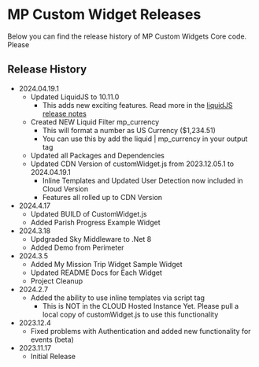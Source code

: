 # MP Custom Widget Releases

Below you can find the release history of MP Custom Widgets Core code. Please

## Release History

- 2024.04.19.1
  - Updated LiquidJS to 10.11.0
    - This adds new exciting features. Read more in the [liquidJS release notes](https://github.com/harttle/liquidjs/blob/master/CHANGELOG.md)
  - Created NEW Liquid Filter mp_currency
    - This will format a number as US Currency ($1,234.51)
    - You can use this by add the liquid | mp_currency in your output tag
  - Updated all Packages and Dependencies
  - Updated CDN Version of customWidget.js from 2023.12.05.1 to 2024.04.19.1
    - Inline Templates and Updated User Detection now included in Cloud Version
    - Features all rolled up to CDN Version
- 2024.4.17
  - Updated BUILD of CustomWidget.js
  - Added Parish Progress Example Widget
- 2024.3.18
  - Updgraded Sky Middleware to .Net 8
  - Added Demo from Perimeter
- 2024.3.5
  - Added My Mission Trip Widget Sample Widget
  - Updated README Docs for Each Widget
  - Project Cleanup
- 2024.2.7
  - Added the ability to use inline templates via script tag
    - This is NOT in the CLOUD Hosted Instance Yet. Please pull a local copy of customWidget.js to use this functionality
- 2023.12.4
  - Fixed problems with Authentication and added new functionality for events (beta)
- 2023.11.17
  - Initial Release
